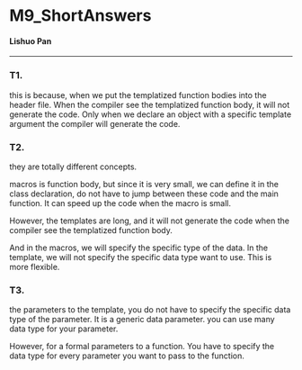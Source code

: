 # M9_ShortAnswers

#### Lishuo Pan

------

### T1.

this is because, when we put the templatized function bodies into the header file. When the compiler see the templatized function body, it will not generate the code. Only when we declare an object with a specific template argument the compiler will generate the code.

### T2.

they are totally different concepts.

macros is function body, but since it is very small, we can define it in the class declaration, do not have to jump between these code and the main function. It can speed up the code when the macro is small.

However, the templates are long, and it will not generate the code when the compiler see the templatized function body.

And in the macros, we will specify the specific type of the data. In the template, we will not specify the specific data type want to use. This is more flexible.

### T3.

the parameters to the template, you do not have to specify the specific data type of the parameter. It is a generic data parameter. you can use many data type for your parameter.

However, for a formal parameters to a function. You have to specify the data type for every parameter you want to pass to the function.  

